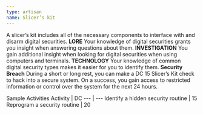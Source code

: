 ```yaml
---
type: artisan
name: Slicer’s kit
---
```

A slicer’s kit includes all of the necessary components to interface with and disarm digital securities.
__LORE__
Your knowledge of digital securities grants you insight when answering questions about them.
__INVESTIGATION__
You gain additional insight when looking for digital securities when using computers and terminals.
__TECHNOLOGY__
Your knowledge of common digital security types makes it easier for you to identify them.
__Security Breach__
During a short or long rest, you can make a DC 15 Slicer’s Kit check to hack into a secure system. On a success, you gain access to restricted information or control over the system for the next 24 hours.

Sample Activities
Activity | DC
--- | ---
Identify a hidden security routine | 15
Reprogram a security routine | 20
